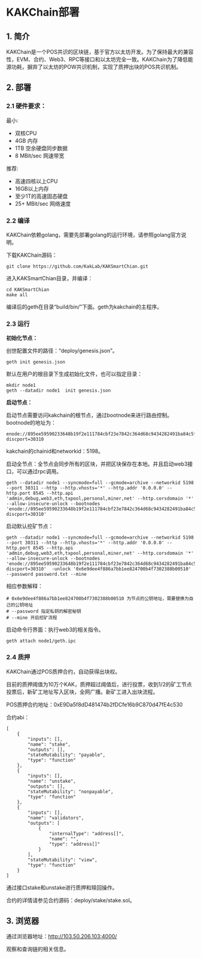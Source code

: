 # KAKChain部署

## 1. 简介

KAKChain是一个POS共识的区块链，基于官方以太坊开发。为了保持最大的兼容性，EVM、合约、Web3、RPC等接口和以太坊完全一致。KAKChain为了降低能源功耗，摒弃了以太坊的POW共识机制，实现了质押出块的POS共识机制。

## 2. 部署

### 2.1 硬件要求：

最小:

- 双核CPU
- 4GB 内存
- 1TB 空余硬盘同步数据
- 8 MBit/sec 网速带宽

推荐:

- 高速四核以上CPU
- 16GB以上内存
- 至少1T的高速固态硬盘
- 25+ MBit/sec 网络速度

### 2.2 编译

KAKChain依赖golang，需要先部署golang的运行环境，请参照golang官方说明。

下载KAKChain源码：

~~~
git clone https://github.com/KakLab/KAKSmartChian.git
~~~

进入KAKSmartChian目录，并编译：

~~~
cd KAKSmartChian
make all
~~~

编译后的geth在目录“build/bin/”下面。geth为kakchain的主程序。

### 2.3 运行

**初始化节点：**

创世配置文件的路径：“deploy/genesis.json”。

~~~
geth init genesis.json
~~~

默认在用户的根目录下生成初始化文件，也可以指定目录：

~~~
mkdir node1
geth --datadir node1  init genesis.json
~~~

**启动节点：**

启动节点需要访问kakchain的根节点，通过bootnode来进行路由控制。bootnode的地址为：

~~~
enode://895ee59590233648b19f2e111784cbf23e7842c364d68c9434282491ba84c5f60dcd42028bbf05d3ea77b8a991f65e2d6c0f835465ce90ae02611cd5aee1ab05@103.50.206.103:0?discport=30310
~~~

kakchain的chainid和networkid：5198。

启动全节点：全节点会同步所有的区块，并把区块保存在本地。并且启动web3接口，可以通过rpc调用。

~~~
geth --datadir node1 --syncmode=full --gcmode=archive --networkid 5198 --port 30311 --http --http.vhosts='*' --http.addr '0.0.0.0' --http.port 8545 --http.api 'admin,debug,web3,eth,txpool,personal,miner,net' --http.corsdomain '*' --allow-insecure-unlock --bootnodes 'enode://895ee59590233648b19f2e111784cbf23e7842c364d68c9434282491ba84c5f60dcd42028bbf05d3ea77b8a991f65e2d6c0f835465ce90ae02611cd5aee1ab05@103.50.206.103:0?discport=30310' 
~~~

启动默认挖矿节点：

~~~
geth --datadir node1 --syncmode=full --gcmode=archive --networkid 5198 --port 30311 --http --http.vhosts='*' --http.addr '0.0.0.0' --http.port 8545 --http.api 'admin,debug,web3,eth,txpool,personal,miner,net' --http.corsdomain '*' --allow-insecure-unlock --bootnodes 'enode://895ee59590233648b19f2e111784cbf23e7842c364d68c9434282491ba84c5f60dcd42028bbf05d3ea77b8a991f65e2d6c0f835465ce90ae02611cd5aee1ab05@103.50.206.103:0?discport=30310'  -unlock '0x6e9dee4f886a7bb1ee824700b4f7302388b00510' --password password.txt --mine
~~~

相应参数解释：

~~~
# 0x6e9dee4f886a7bb1ee824700b4f7302388b00510 为节点的公钥地址，需要替换为自己的公钥地址
# --password 指定私钥的解密秘钥
# --mine 开启挖矿流程
~~~

启动命令行界面：执行web3的相关指令。

~~~
geth attach node1/geth.ipc
~~~

### 2.4 质押

KAKChain通过POS质押合约，自动获得出块权。

目前的质押阈值为10万个KAK，质押超过阈值后，进行投票，收到1/2的矿工节点投票后，新矿工地址写入区块，全网广播。新矿工进入出块流程。

POS质押合约地址：0xE9Da5f8dD481474b2fDCfe16b9C870d47fE4c530

合约abi：

~~~
[
	{
		"inputs": [],
		"name": "stake",
		"outputs": [],
		"stateMutability": "payable",
		"type": "function"
	},
	{
		"inputs": [],
		"name": "unstake",
		"outputs": [],
		"stateMutability": "nonpayable",
		"type": "function"
	},
	{
		"inputs": [],
		"name": "validators",
		"outputs": [
			{
				"internalType": "address[]",
				"name": "",
				"type": "address[]"
			}
		],
		"stateMutability": "view",
		"type": "function"
	}
]
~~~

通过接口stake和unstake进行质押和赎回操作。

合约的详情请参见合约源码：deploy/stake/stake.sol。

## 3. 浏览器

通过浏览器地址：http://103.50.206.103:4000/

观察和查询链的相关信息。

